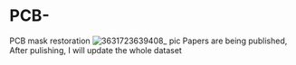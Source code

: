 # PCB-
PCB mask restoration
![3631723639408_ pic](https://github.com/user-attachments/assets/39341337-cefa-4919-a56a-91cb8e39928e)
Papers are being published, After pulishing, I will update the whole dataset
